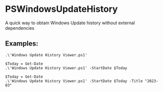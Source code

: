 # PSWindowsUpdateHistory
A quick way to obtain Windows Update history without external dependencies

## Examples:
`.\'Windows Update History Viewer.ps1'`

```
$Today = Get-Date
.\'Windows Update History Viewer.ps1' -StartDate $Today
```

```
$Today = Get-Date
.\'Windows Update History Viewer.ps1' -StartDate $Today -Title "2023-03"
```